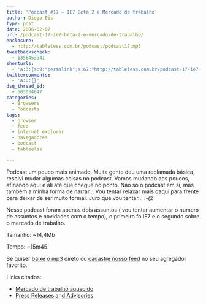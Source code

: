 ```yaml
---
title: 'Podcast #17 – IE7 Beta 2 e Mercado de trabalho'
author: Diego Eis
type: post
date: 2006-02-07
url: /podcast-17-ie7-beta-2-e-mercado-de-trabalho/
enclosure:
  - http://tableless.com.br/podcast/podcast17.mp3
tweetbackscheck:
  - 1356453941
shorturls:
  - 'a:3:{s:9:"permalink";s:67:"http://tableless.com.br/podcast-17-ie7-beta-2-e-mercado-de-trabalho";s:7:"tinyurl";s:26:"http://tinyurl.com/4xkrgnj";s:4:"isgd";s:19:"http://is.gd/kXdQ1g";}'
twittercomments:
  - 'a:0:{}'
dsq_thread_id:
  - 503034647
categories:
  - Browsers
  - Podcasts
tags:
  - browser
  - feed
  - internet explorer
  - navegadores
  - podcast
  - tableelss

---
```

Podcast um pouco mais animado. Muita gente deu uma reclamada básica, resolvi mudar algumas coisas no podcast. Vamos mudando aos poucos, afinando aqui e ali até que chegue no ponto. Não só o podcast em si, mas também a minha forma de narrar&#8230; Vou tentar relaxar mais daqui para frente para deixar de ser muito formal. Juro que vou tentar&#8230; :-@

Nesse podcast foram apenas dois assuntos ( vou tentar aumentar o numero de assuntos e novidades com o tempo), o primeiro fo IE7 e o segundo sobre o mercado de trabalho.

Tamanho: ~14,4Mb
  
Tempo: ~15m45

Se quiser [baixe o mp3][1] direto ou [cadastre nosso feed][2] no seu agregador favorito.

Links citados:

  * [Mercado de trabalho aquecido][3]
  * [Press Releases and Advisories][4]

 [1]: http://tableless.com.br/podcast/podcast17.mp3
 [2]: http://feeds.feedburner.com/tableless/
 [3]: http://blog.elcio.com.br/mercado-de-trabalho-aquecido/
 [4]: http://www.w3.org/Press/